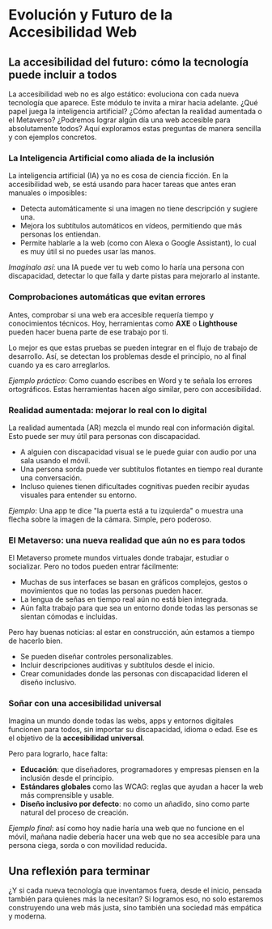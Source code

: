 # Evolución y Futuro de la Accesibilidad Web

## La accesibilidad del futuro: cómo la tecnología puede incluir a todos

La accesibilidad web no es algo estático: evoluciona con cada nueva tecnología que aparece. Este módulo te invita a mirar hacia adelante. ¿Qué papel juega la inteligencia artificial? ¿Cómo afectan la realidad aumentada o el Metaverso? ¿Podremos lograr algún día una web accesible para absolutamente todos? Aquí exploramos estas preguntas de manera sencilla y con ejemplos concretos.

### La Inteligencia Artificial como aliada de la inclusión

La inteligencia artificial (IA) ya no es cosa de ciencia ficción. En la accesibilidad web, se está usando para hacer tareas que antes eran manuales o imposibles:

- Detecta automáticamente si una imagen no tiene descripción y sugiere una.
- Mejora los subtítulos automáticos en vídeos, permitiendo que más personas los entiendan.
- Permite hablarle a la web (como con Alexa o Google Assistant), lo cual es muy útil si no puedes usar las manos.

_Imagínalo así_: una IA puede ver tu web como lo haría una persona con discapacidad, detectar lo que falla y darte pistas para mejorarlo al instante.

### Comprobaciones automáticas que evitan errores

Antes, comprobar si una web era accesible requería tiempo y conocimientos técnicos. Hoy, herramientas como **AXE** o **Lighthouse** pueden hacer buena parte de ese trabajo por ti.

Lo mejor es que estas pruebas se pueden integrar en el flujo de trabajo de desarrollo. Así, se detectan los problemas desde el principio, no al final cuando ya es caro arreglarlos.

_Ejemplo práctico_: Como cuando escribes en Word y te señala los errores ortográficos. Estas herramientas hacen algo similar, pero con accesibilidad.

### Realidad aumentada: mejorar lo real con lo digital

La realidad aumentada (AR) mezcla el mundo real con información digital. Esto puede ser muy útil para personas con discapacidad.

- A alguien con discapacidad visual se le puede guiar con audio por una sala usando el móvil.
- Una persona sorda puede ver subtítulos flotantes en tiempo real durante una conversación.
- Incluso quienes tienen dificultades cognitivas pueden recibir ayudas visuales para entender su entorno.

_Ejemplo_: Una app te dice "la puerta está a tu izquierda" o muestra una flecha sobre la imagen de la cámara. Simple, pero poderoso.

### El Metaverso: una nueva realidad que aún no es para todos

El Metaverso promete mundos virtuales donde trabajar, estudiar o socializar. Pero no todos pueden entrar fácilmente:

- Muchas de sus interfaces se basan en gráficos complejos, gestos o movimientos que no todas las personas pueden hacer.
- La lengua de señas en tiempo real aún no está bien integrada.
- Aún falta trabajo para que sea un entorno donde todas las personas se sientan cómodas e incluidas.

Pero hay buenas noticias: al estar en construcción, aún estamos a tiempo de hacerlo bien.

- Se pueden diseñar controles personalizables.
- Incluir descripciones auditivas y subtítulos desde el inicio.
- Crear comunidades donde las personas con discapacidad lideren el diseño inclusivo.

### Soñar con una accesibilidad universal

Imagina un mundo donde todas las webs, apps y entornos digitales funcionen para todos, sin importar su discapacidad, idioma o edad. Ese es el objetivo de la **accesibilidad universal**.

Pero para lograrlo, hace falta:

- **Educación**: que diseñadores, programadores y empresas piensen en la inclusión desde el principio.
- **Estándares globales** como las WCAG: reglas que ayudan a hacer la web más comprensible y usable.
- **Diseño inclusivo por defecto**: no como un añadido, sino como parte natural del proceso de creación.

_Ejemplo final_: así como hoy nadie haría una web que no funcione en el móvil, mañana nadie debería hacer una web que no sea accesible para una persona ciega, sorda o con movilidad reducida.

## Una reflexión para terminar

¿Y si cada nueva tecnología que inventamos fuera, desde el inicio, pensada también para quienes más la necesitan? Si logramos eso, no solo estaremos construyendo una web más justa, sino también una sociedad más empática y moderna.
